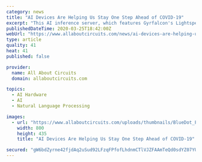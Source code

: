 ```yaml
---
category: news
title: "AI Devices Are Helping Us Stay One Step Ahead of COVID-19"
excerpt: "This AI inference server, which features Gyrfalcon's Lightspeeur 2803S neural accelerator chips, is designed to support modern neural network frameworks, low-latency decoding, and video analytics. Block diagram of the Janux GS31. Image used courtesy of SolidRun These systems are for AI applications where an external AI server is used ..."
publishedDateTime: 2020-03-25T18:42:00Z
webUrl: "https://www.allaboutcircuits.com/news/ai-devices-are-helping-us-stay-one-step-ahead-of-covid-19/"
type: article
quality: 41
heat: 41
published: false

provider:
  name: All About Circuits
  domain: allaboutcircuits.com

topics:
  - AI Hardware
  - AI
  - Natural Language Processing

images:
  - url: "https://www.allaboutcircuits.com/uploads/thumbnails/BlueDot_Feature.jpg"
    width: 800
    height: 435
    title: "AI Devices Are Helping Us Stay One Step Ahead of COVID-19"

secured: "gW6bdZyrne42fjdAq2uSud92LFzqFPfofLhdnmCTlVJZFAAmTeQd0sdYZ07YUZJDwd9b+Q2u5ylAvoPbsia4UIz9dI1adO+02+5/dy52vvc4hLZbDin3zPNeQBCozWsXVcSeRBUMEizFHUQbm1LMp127Xd5S0fkYXvx/jGpL9D3/vhSNrem3TLfU2cFuV7/2bjCJrj/v5DTLUdOYS8e3z6F6w2mcDJMiQUKLKcndF8gpO30oTRwjghzafYD7Bbj6zvvNbpjxcF2M5IuVev8Um39f2+7LwC4mRJKYGlXpnDUihDdlSzwKoilyTSuZJCjUIW8AMYpIOa4ckpIR6aQPPSiiY5xH1bMLlj6r2bzccAZhcDZNrQxWao7TpDtyu+F993Jjc/Xn11OoA9Xs6VixMoJEq0mXwerpBWC6FWwq4YP3e+veW6SAaQC0DwlFVrozWz8R0i/jjGqLEdV+BbJXjnxGB9SuPwO/ILdRyJkU29U=;VlUWILjPxhqDYZDWF5FfSQ=="
---
```


